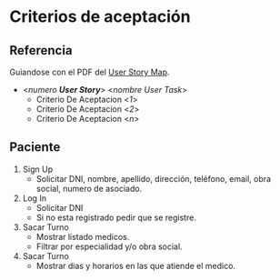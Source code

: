 # Criterios de aceptación

## Referencia
Guiandose con el PDF del [User Story Map](./usm.pdf).
- <*numero **User Story***> <*nombre User Task*>
    - Criterio De Aceptacion <*1*>
    - Criterio De Aceptacion <*2*>
    - Criterio De Aceptacion <*n*>

## Paciente
1. Sign Up
    - Solicitar DNI, nombre, apellido, dirección, teléfono, email, obra social, numero de asociado.
2. Log In
    - Solicitar DNI
    - Si no esta registrado pedir que se registre.
3. Sacar Turno
    - Mostrar listado medicos.
    - Filtrar por especialidad y/o obra social.
4. Sacar Turno
    - Mostrar dias y horarios en las que atiende el medico.